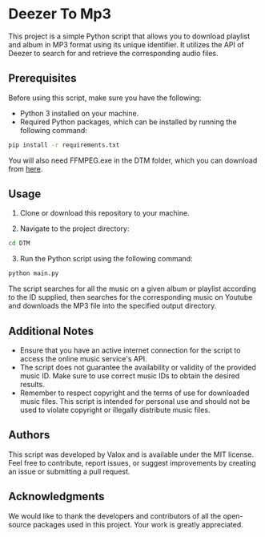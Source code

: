 # Deezer To Mp3

This project is a simple Python script that allows you to download playlist and album in MP3 format using its unique identifier. It utilizes the API of Deezer to search for and retrieve the corresponding audio files.

## Prerequisites

Before using this script, make sure you have the following:

- Python 3 installed on your machine.
- Required Python packages, which can be installed by running the following command:

```bash
pip install -r requirements.txt
```

You will also need FFMPEG.exe in the DTM folder, which you can download from [here](https://ffmpeg.org).

## Usage

1. Clone or download this repository to your machine.

2. Navigate to the project directory:

```bash
cd DTM
```

3. Run the Python script using the following command:

```bash
python main.py
```

The script searches for all the music on a given album or playlist according to the ID supplied, then searches for the corresponding music on Youtube and downloads the MP3 file into the specified output directory.

## Additional Notes

- Ensure that you have an active internet connection for the script to access the online music service's API.
- The script does not guarantee the availability or validity of the provided music ID. Make sure to use correct music IDs to obtain the desired results.
- Remember to respect copyright and the terms of use for downloaded music files. This script is intended for personal use and should not be used to violate copyright or illegally distribute music files.

## Authors

This script was developed by Valox and is available under the MIT license. Feel free to contribute, report issues, or suggest improvements by creating an issue or submitting a pull request.

## Acknowledgments

We would like to thank the developers and contributors of all the open-source packages used in this project. Your work is greatly appreciated.
